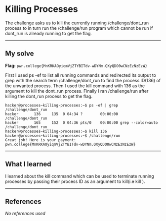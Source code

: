# Killing Processes
The challenge asks us to kill the currently running /challenge/dont_run process to in turn run the /challenge/run program which cannot be run if dont_run is already running to get the flag.
***

## My solve
**Flag:** `pwn.college{MnKRKAOyiqmVjZTYBITdv-wDYNm.QXyQDO0wCNzEzNzEzW}`

First I used ps -ef to list all running commands and redirected its output to grep with the search term /challenge/dont_run to find the process ID(136) of the unwanted process. Then I used the kill command with 136 as the argument to kill the dont_run process. Finally I ran /challenge/run after killing the dont_run process to get the flag.
```
hacker@processes~killing-processes:~$ ps -ef | grep /challenge/dont_run
hacker       136     135  0 04:34 ?        00:00:00 /challenge/dont_run
hacker       165     152  0 04:36 pts/0    00:00:00 grep --color=auto /challenge/dont_run
hacker@processes~killing-processes:~$ kill 136
hacker@processes~killing-processes:~$ /challenge/run
Great job! Here is your payment:
pwn.college{MnKRKAOyiqmVjZTYBITdv-wDYNm.QXyQDO0wCNzEzNzEzW}
```

***

## What I learned
I learned about the kill command which can be used to terminate running processes by passing their process ID as an argument to kill(i.e kill <PID>). 

***

## References 
*No references used*
